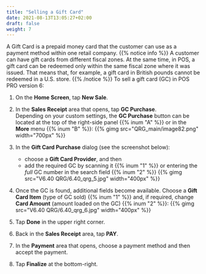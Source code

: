 ```yaml
---
title: "Selling a Gift Card"
date: 2021-08-13T13:05:27+02:00
draft: false
weight: 7
---
```

A Gift Card is a prepaid money card that the customer can use as a payment method within one retail company.
{{% notice info %}}
A customer can have gift cards from different fiscal zones. At the same time, in POS, a gift card can be redeemed only within the same fiscal zone where it was issued. That means that, for example, a gift card in British pounds cannot be redeemed in a U.S. store. 
{{% /notice %}}
To sell a gift card (GC) in POS PRO version 6:

1. On the **Home Screen**, tap **New Sale**.

2. In the **Sales** **Receipt** area that opens, tap **GC Purchase**.   
Depending on your custom settings, the **GC Purchase** button can be located at the top of the right-side panel {{% inum "A" %}} or in the **More** menu {{% inum "B" %}}:
{{% gimg src="QRG_main/image82.png" width="700px" %}}

3. In the **Gift Card Purchase** dialog (see the screenshot below):
    
    - choose a **Gift Card Provider**, and then
    - add the required GC by scanning it {{% inum "1" %}} or entering the *full* GC number in the search field {{% inum "2" %}}
{{% gimg src="V6.40 QRG/6.40_qrg_5.jpg" width="400px" %}}

4. Once the GC is found, additional fields become available. Choose a **Gift Card Item** (type of GC sold) {{% inum "1" %}} and, if required, change **Card Amount** (amount loaded on the GC) {{% inum "2" %}}:
{{% gimg src="V6.40 QRG/6.40_qrg_6.jpg" width="400px" %}}

5. Tap **Done** in the upper right corner.

6. Back in the **Sales Receipt** area, tap **PAY**.

7. In the **Payment** area that opens, choose a payment method and then accept the payment.

7. Tap **Finalize** at the bottom-right.